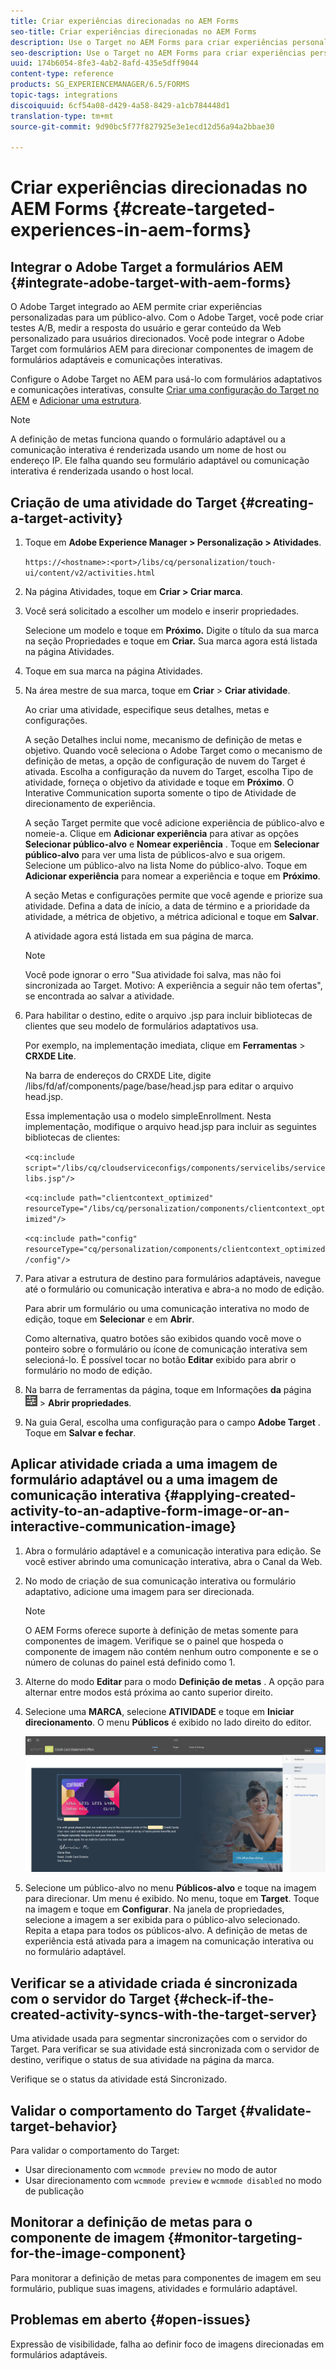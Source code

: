 ```yaml
---
title: Criar experiências direcionadas no AEM Forms
seo-title: Criar experiências direcionadas no AEM Forms
description: Use o Target no AEM Forms para criar experiências personalizadas para clientes direcionados.
seo-description: Use o Target no AEM Forms para criar experiências personalizadas para clientes direcionados.
uuid: 174b6054-8fe3-4ab2-8afd-435e5dff9044
content-type: reference
products: SG_EXPERIENCEMANAGER/6.5/FORMS
topic-tags: integrations
discoiquuid: 6cf54a08-d429-4a58-8429-a1cb784448d1
translation-type: tm+mt
source-git-commit: 9d90bc5f77f827925e3e1ecd12d56a94a2bbae30

---
```



# Criar experiências direcionadas no AEM Forms {#create-targeted-experiences-in-aem-forms}

## Integrar o Adobe Target a formulários AEM {#integrate-adobe-target-with-aem-forms}

O Adobe Target integrado ao AEM permite criar experiências personalizadas para um público-alvo. Com o Adobe Target, você pode criar testes A/B, medir a resposta do usuário e gerar conteúdo da Web personalizado para usuários direcionados. Você pode integrar o Adobe Target com formulários AEM para direcionar componentes de imagem de formulários adaptáveis e comunicações interativas.

Configure o Adobe Target no AEM para usá-lo com formulários adaptativos e comunicações interativas, consulte [Criar uma configuração do Target no AEM](/help/sites-administering/target.md) e [Adicionar uma estrutura](/help/sites-administering/target.md).

>[!NOTE]
>
>A definição de metas funciona quando o formulário adaptável ou a comunicação interativa é renderizada usando um nome de host ou endereço IP. Ele falha quando seu formulário adaptável ou comunicação interativa é renderizada usando o host local.

## Criação de uma atividade do Target {#creating-a-target-activity}

1. Toque em **Adobe Experience Manager > Personalização > Atividades**.

   `https://<hostname>:<port>/libs/cq/personalization/touch-ui/content/v2/activities.html`

1. Na página Atividades, toque em **Criar > Criar marca**.
1. Você será solicitado a escolher um modelo e inserir propriedades.

   Selecione um modelo e toque em **Próximo.** Digite o título da sua marca na seção Propriedades e toque em **Criar.**
Sua marca agora está listada na página Atividades.

1. Toque em sua marca na página Atividades.
1. Na área mestre de sua marca, toque em **Criar** > **Criar atividade**.

   Ao criar uma atividade, especifique seus detalhes, metas e configurações.

   A seção Detalhes inclui nome, mecanismo de definição de metas e objetivo. Quando você seleciona o Adobe Target como o mecanismo de definição de metas, a opção de configuração de nuvem do Target é ativada. Escolha a configuração da nuvem do Target, escolha Tipo de atividade, forneça o objetivo da atividade e toque em **Próximo**. O Interative Communication suporta somente o tipo de Atividade de direcionamento de experiência.

   A seção Target permite que você adicione experiência de público-alvo e nomeie-a. Clique em **Adicionar experiência** para ativar as opções **Selecionar público-alvo** e **Nomear experiência** . Toque em **Selecionar público-alvo** para ver uma lista de públicos-alvo e sua origem. Selecione um público-alvo na lista Nome do público-alvo. Toque em **Adicionar experiência** para nomear a experiência e toque em **Próximo**.

   A seção Metas e configurações permite que você agende e priorize sua atividade. Defina a data de início, a data de término e a prioridade da atividade, a métrica de objetivo, a métrica adicional e toque em **Salvar**.

   A atividade agora está listada em sua página de marca.

   >[!NOTE]
   >
   >Você pode ignorar o erro &quot;Sua atividade foi salva, mas não foi sincronizada ao Target. Motivo: A experiência a seguir não tem ofertas&quot;, se encontrada ao salvar a atividade.

1. Para habilitar o destino, edite o arquivo .jsp para incluir bibliotecas de clientes que seu modelo de formulários adaptativos usa.

   Por exemplo, na implementação imediata, clique em **Ferramentas** > **CRXDE Lite**.

   Na barra de endereços do CRXDE Lite, digite /libs/fd/af/components/page/base/head.jsp para editar o arquivo head.jsp.

   Essa implementação usa o modelo simpleEnrollment. Nesta implementação, modifique o arquivo head.jsp para incluir as seguintes bibliotecas de clientes:

   `<cq:include script="/libs/cq/cloudserviceconfigs/components/servicelibs/servicelibs.jsp"/>`

   `<cq:include path="clientcontext_optimized" resourceType="/libs/cq/personalization/components/clientcontext_optimized"/>`

   `<cq:include path="config" resourceType="cq/personalization/components/clientcontext_optimized/config"/>`

1. Para ativar a estrutura de destino para formulários adaptáveis, navegue até o formulário ou comunicação interativa e abra-a no modo de edição.

   Para abrir um formulário ou uma comunicação interativa no modo de edição, toque em **Selecionar** e em **Abrir**.

   Como alternativa, quatro botões são exibidos quando você move o ponteiro sobre o formulário ou ícone de comunicação interativa sem selecioná-lo. É possível tocar no botão **Editar** exibido para abrir o formulário no modo de edição.

1. Na barra de ferramentas da página, toque em Informações **da** página ![tema-opções](assets/theme-options.png) > **Abrir propriedades**.
1. Na guia Geral, escolha uma configuração para o campo **Adobe Target** . Toque em **Salvar e fechar**.

## Aplicar atividade criada a uma imagem de formulário adaptável ou a uma imagem de comunicação interativa {#applying-created-activity-to-an-adaptive-form-image-or-an-interactive-communication-image}

1. Abra o formulário adaptável e a comunicação interativa para edição. Se você estiver abrindo uma comunicação interativa, abra o Canal da Web.

1. No modo de criação de sua comunicação interativa ou formulário adaptativo, adicione uma imagem para ser direcionada.

   >[!NOTE]
   >
   >O AEM Forms oferece suporte à definição de metas somente para componentes de imagem. Verifique se o painel que hospeda o componente de imagem não contém nenhum outro componente e se o número de colunas do painel está definido como 1.

1. Alterne do modo **Editar** para o modo **Definição de metas** . A opção para alternar entre modos está próxima ao canto superior direito.
1. Selecione uma **MARCA**, selecione **ATIVIDADE** e toque em **Iniciar direcionamento**. O menu **Públicos** é exibido no lado direito do editor.

   ![menu de definição de metas](assets/targeting-menu.png)

1. Selecione um público-alvo no menu **Públicos-alvo** e toque na imagem para direcionar. Um menu é exibido. No menu, toque em **Target**. Toque na imagem e toque em **Configurar**. Na janela de propriedades, selecione a imagem a ser exibida para o público-alvo selecionado. Repita a etapa para todos os públicos-alvo. A definição de metas de experiência está ativada para a imagem na comunicação interativa ou no formulário adaptável.

## Verificar se a atividade criada é sincronizada com o servidor do Target {#check-if-the-created-activity-syncs-with-the-target-server}

Uma atividade usada para segmentar sincronizações com o servidor do Target. Para verificar se sua atividade está sincronizada com o servidor de destino, verifique o status de sua atividade na página da marca.

Verifique se o status da atividade está Sincronizado.

## Validar o comportamento do Target {#validate-target-behavior}

Para validar o comportamento do Target:

* Usar direcionamento com `wcmmode preview` no modo de autor
* Usar direcionamento com `wcmmode preview` e `wcmmode disabled` no modo de publicação

## Monitorar a definição de metas para o componente de imagem {#monitor-targeting-for-the-image-component}

Para monitorar a definição de metas para componentes de imagem em seu formulário, publique suas imagens, atividades e formulário adaptável.

## Problemas em aberto {#open-issues}

Expressão de visibilidade, falha ao definir foco de imagens direcionadas em formulários adaptáveis.
